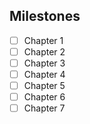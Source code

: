## Milestones

- [ ] Chapter 1
- [ ] Chapter 2
- [ ] Chapter 3
- [ ] Chapter 4
- [ ] Chapter 5
- [ ] Chapter 6
- [ ] Chapter 7